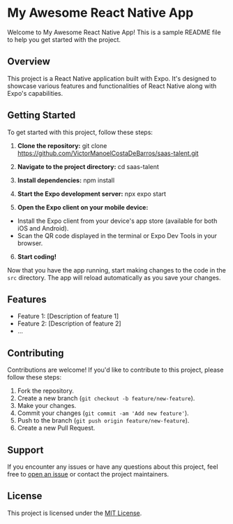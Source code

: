# My Awesome React Native App

Welcome to My Awesome React Native App! This is a sample README file to help you get started with the project.

## Overview

This project is a React Native application built with Expo. It's designed to showcase various features and functionalities of React Native along with Expo's capabilities.

## Getting Started

To get started with this project, follow these steps:

1. **Clone the repository:** git clone https://github.com/VictorManoelCostaDeBarros/saas-talent.git


2. **Navigate to the project directory:** cd saas-talent


3. **Install dependencies:** npm install


4. **Start the Expo development server:** npx expo start


5. **Open the Expo client on your mobile device:**

- Install the Expo client from your device's app store (available for both iOS and Android).
- Scan the QR code displayed in the terminal or Expo Dev Tools in your browser.

6. **Start coding!**

Now that you have the app running, start making changes to the code in the `src` directory. The app will reload automatically as you save your changes.

## Features

- Feature 1: [Description of feature 1]
- Feature 2: [Description of feature 2]
- ...

## Contributing

Contributions are welcome! If you'd like to contribute to this project, please follow these steps:

1. Fork the repository.
2. Create a new branch (`git checkout -b feature/new-feature`).
3. Make your changes.
4. Commit your changes (`git commit -am 'Add new feature'`).
5. Push to the branch (`git push origin feature/new-feature`).
6. Create a new Pull Request.

## Support

If you encounter any issues or have any questions about this project, feel free to [open an issue](https://github.com/yourusername/my-awesome-react-native-app/issues) or contact the project maintainers.

## License

This project is licensed under the [MIT License](LICENSE).
